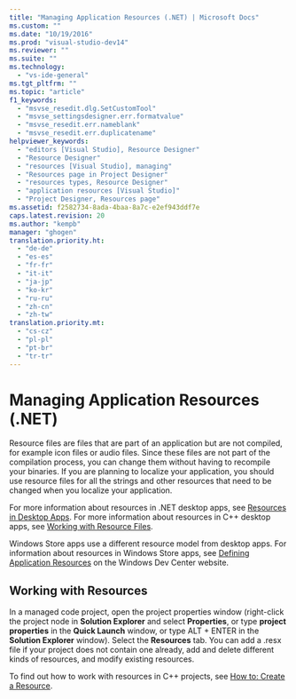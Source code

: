 ```yaml
---
title: "Managing Application Resources (.NET) | Microsoft Docs"
ms.custom: ""
ms.date: "10/19/2016"
ms.prod: "visual-studio-dev14"
ms.reviewer: ""
ms.suite: ""
ms.technology: 
  - "vs-ide-general"
ms.tgt_pltfrm: ""
ms.topic: "article"
f1_keywords: 
  - "msvse_resedit.dlg.SetCustomTool"
  - "msvse_settingsdesigner.err.formatvalue"
  - "msvse_resedit.err.nameblank"
  - "msvse_resedit.err.duplicatename"
helpviewer_keywords: 
  - "editors [Visual Studio], Resource Designer"
  - "Resource Designer"
  - "resources [Visual Studio], managing"
  - "Resources page in Project Designer"
  - "resources types, Resource Designer"
  - "application resources [Visual Studio]"
  - "Project Designer, Resources page"
ms.assetid: f2582734-8ada-4baa-8a7c-e2ef943ddf7e
caps.latest.revision: 20
ms.author: "kempb"
manager: "ghogen"
translation.priority.ht: 
  - "de-de"
  - "es-es"
  - "fr-fr"
  - "it-it"
  - "ja-jp"
  - "ko-kr"
  - "ru-ru"
  - "zh-cn"
  - "zh-tw"
translation.priority.mt: 
  - "cs-cz"
  - "pl-pl"
  - "pt-br"
  - "tr-tr"
---
```

# Managing Application Resources (.NET)
Resource files are files that are part of an application but are not compiled, for example icon files or audio files. Since these files are not part of the compilation process, you can change them without having to recompile your binaries. If you are planning to localize your application, you should use resource files for all the strings and other resources that need to be changed when you localize your application.  
  
 For more information about resources in .NET desktop apps, see [Resources in Desktop Apps](../Topic/Resources%20in%20Desktop%20Apps.md). For more information about resources in C++ desktop apps, see [Working with Resource Files](../Topic/Working%20with%20Resource%20Files.md).  
  
 Windows Store apps use a different resource model from desktop apps. For information about resources in Windows Store apps, see [Defining Application Resources](https://msdn.microsoft.com/en-us/library/windows/apps/hh465228.aspx) on the Windows Dev Center website.  
  
## Working with Resources  
 In a managed code project, open the project properties window (right-click the project node in **Solution Explorer** and select **Properties**, or type **project properties** in the **Quick Launch** window, or type ALT + ENTER in the **Solution Explorer** window). Select the **Resources** tab. You can add a .resx file if your project does not contain one already, add and delete different kinds of resources, and modify existing resources.  
  
 To find out how to work with resources in C++ projects, see [How to: Create a Resource](../Topic/How%20to:%20Create%20a%20Resource.md).